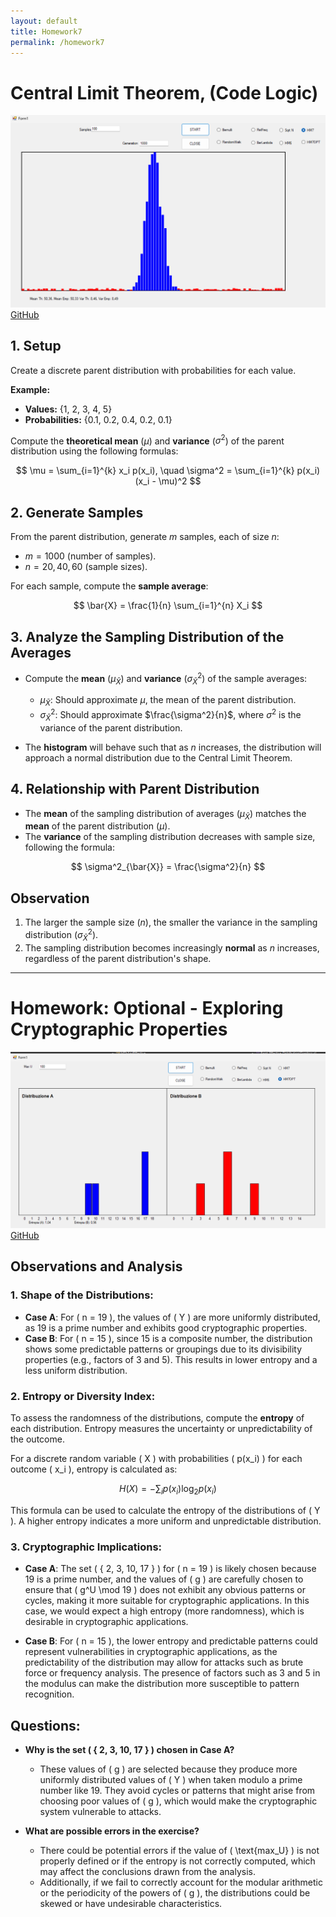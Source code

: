 ```yaml
---
layout: default
title: Homework7
permalink: /homework7
---
```

# Central Limit Theorem, (Code Logic)

![hw](../assets/img/hw7.png)
[GitHub](https://github.com/Viiiiin/Statistics/blob/main/homework_2/homework_1/MThAndEmp.cs)
## 1. Setup 

Create a discrete parent distribution with probabilities for each value. 

**Example:**

- **Values:** {1, 2, 3, 4, 5}  
- **Probabilities:** {0.1, 0.2, 0.4, 0.2, 0.1}  

Compute the **theoretical mean** ($\mu$) and **variance** ($\sigma^2$) of the parent distribution using the following formulas:

$$
\mu = \sum_{i=1}^{k} x_i p(x_i), \quad \sigma^2 = \sum_{i=1}^{k} p(x_i)(x_i - \mu)^2
$$

## 2. Generate Samples

From the parent distribution, generate $m$ samples, each of size $n$:

- $m = 1000$ (number of samples).  
- $n = 20, 40, 60$ (sample sizes).  

For each sample, compute the **sample average**:

$$
\bar{X} = \frac{1}{n} \sum_{i=1}^{n} X_i
$$

## 3. Analyze the Sampling Distribution of the Averages

- Compute the **mean** ($\mu_{\bar{X}}$) and **variance** ($\sigma^2_{\bar{X}}$) of the sample averages:
  - $\mu_{\bar{X}}$: Should approximate $\mu$, the mean of the parent distribution.
  - $\sigma^2_{\bar{X}}$: Should approximate $\frac{\sigma^2}{n}$, where $\sigma^2$ is the variance of the parent distribution.

- The **histogram** will behave such that as $n$ increases, the distribution will approach a normal distribution due to the Central Limit Theorem.

## 4. Relationship with Parent Distribution

- The **mean** of the sampling distribution of averages ($\mu_{\bar{X}}$) matches the **mean** of the parent distribution ($\mu$).
- The **variance** of the sampling distribution decreases with sample size, following the formula:

$$
\sigma^2_{\bar{X}} = \frac{\sigma^2}{n}
$$

## Observation

1. The larger the sample size ($n$), the smaller the variance in the sampling distribution ($\sigma^2_{\bar{X}}$).
2. The sampling distribution becomes increasingly **normal** as $n$ increases, regardless of the parent distribution's shape.

---

# Homework: Optional - Exploring Cryptographic Properties


![hwopt](../assets/img/hw7OPT.png)
[GitHub](https://github.com/Viiiiin/Statistics/blob/main/homework_2/homework_1/Crypto.cs)
## Observations and Analysis

### 1. Shape of the Distributions:

- **Case A**: For \( n = 19 \), the values of \( Y \) are more uniformly distributed, as 19 is a prime number and exhibits good cryptographic properties.
- **Case B**: For \( n = 15 \), since 15 is a composite number, the distribution shows some predictable patterns or groupings due to its divisibility properties (e.g., factors of 3 and 5). This results in lower entropy and a less uniform distribution.

### 2. Entropy or Diversity Index:
To assess the randomness of the distributions, compute the **entropy** of each distribution. Entropy measures the uncertainty or unpredictability of the outcome.

For a discrete random variable \( X \) with probabilities \( p(x_i) \) for each outcome \( x_i \), entropy is calculated as:

$$
H(X) = - \sum_{i} p(x_i) \log_2 p(x_i)
$$

This formula can be used to calculate the entropy of the distributions of \( Y \). A higher entropy indicates a more uniform and unpredictable distribution.

### 3. Cryptographic Implications:
- **Case A**: The set \( \{ 2, 3, 10, 17 \} \) for \( n = 19 \) is likely chosen because 19 is a prime number, and the values of \( g \) are carefully chosen to ensure that \( g^U \mod 19 \) does not exhibit any obvious patterns or cycles, making it more suitable for cryptographic applications. In this case, we would expect a high entropy (more randomness), which is desirable in cryptographic applications.
  
- **Case B**: For \( n = 15 \), the lower entropy and predictable patterns could represent vulnerabilities in cryptographic applications, as the predictability of the distribution may allow for attacks such as brute force or frequency analysis. The presence of factors such as 3 and 5 in the modulus can make the distribution more susceptible to pattern recognition.

## Questions:
- **Why is the set \( \{ 2, 3, 10, 17 \} \) chosen in Case A?**
  - These values of \( g \) are selected because they produce more uniformly distributed values of \( Y \) when taken modulo a prime number like 19. They avoid cycles or patterns that might arise from choosing poor values of \( g \), which would make the cryptographic system vulnerable to attacks.

- **What are possible errors in the exercise?**
  - There could be potential errors if the value of \( \text{max\_U} \) is not properly defined or if the entropy is not correctly computed, which may affect the conclusions drawn from the analysis.
  - Additionally, if we fail to correctly account for the modular arithmetic or the periodicity of the powers of \( g \), the distributions could be skewed or have undesirable characteristics.
